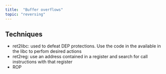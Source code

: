 ```yaml
---
title:  "Buffer overflows"
topic: "reversing"
---
```


## Techniques
* ret2libc: used to defeat DEP protections. Use the code in the available in the libc to perfom desired actions
* ret2reg: use an address contained in a register and search for call instructions with that register
* ROP
